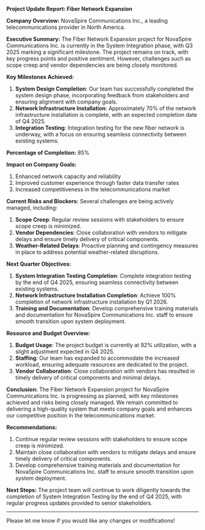 **Project Update Report: Fiber Network Expansion**

**Company Overview:** NovaSpire Communications Inc., a leading telecommunications provider in North America.

**Executive Summary:**
The Fiber Network Expansion project for NovaSpire Communications Inc. is currently in the System Integration phase, with Q3 2025 marking a significant milestone. The project remains on track, with key progress points and positive sentiment. However, challenges such as scope creep and vendor dependencies are being closely monitored.

**Key Milestones Achieved:**

1. **System Design Completion**: Our team has successfully completed the system design phase, incorporating feedback from stakeholders and ensuring alignment with company goals.
2. **Network Infrastructure Installation**: Approximately 70% of the network infrastructure installation is complete, with an expected completion date of Q4 2025.
3. **Integration Testing**: Integration testing for the new fiber network is underway, with a focus on ensuring seamless connectivity between existing systems.

**Percentage of Completion:** 85%

**Impact on Company Goals:**

1. Enhanced network capacity and reliability
2. Improved customer experience through faster data transfer rates
3. Increased competitiveness in the telecommunications market

**Current Risks and Blockers:**
Several challenges are being actively managed, including:

1. **Scope Creep**: Regular review sessions with stakeholders to ensure scope creep is minimized.
2. **Vendor Dependencies**: Close collaboration with vendors to mitigate delays and ensure timely delivery of critical components.
3. **Weather-Related Delays**: Proactive planning and contingency measures in place to address potential weather-related disruptions.

**Next Quarter Objectives:**

1. **System Integration Testing Completion**: Complete integration testing by the end of Q4 2025, ensuring seamless connectivity between existing systems.
2. **Network Infrastructure Installation Completion**: Achieve 100% completion of network infrastructure installation by Q1 2026.
3. **Training and Documentation**: Develop comprehensive training materials and documentation for NovaSpire Communications Inc. staff to ensure smooth transition upon system deployment.

**Resource and Budget Overview:**

1. **Budget Usage**: The project budget is currently at 92% utilization, with a slight adjustment expected in Q4 2025.
2. **Staffing**: Our team has expanded to accommodate the increased workload, ensuring adequate resources are dedicated to the project.
3. **Vendor Collaboration**: Close collaboration with vendors has resulted in timely delivery of critical components and minimal delays.

**Conclusion:**
The Fiber Network Expansion project for NovaSpire Communications Inc. is progressing as planned, with key milestones achieved and risks being closely managed. We remain committed to delivering a high-quality system that meets company goals and enhances our competitive position in the telecommunications market.

**Recommendations:**

1. Continue regular review sessions with stakeholders to ensure scope creep is minimized.
2. Maintain close collaboration with vendors to mitigate delays and ensure timely delivery of critical components.
3. Develop comprehensive training materials and documentation for NovaSpire Communications Inc. staff to ensure smooth transition upon system deployment.

**Next Steps:**
The project team will continue to work diligently towards the completion of System Integration Testing by the end of Q4 2025, with regular progress updates provided to senior stakeholders.

---

Please let me know if you would like any changes or modifications!